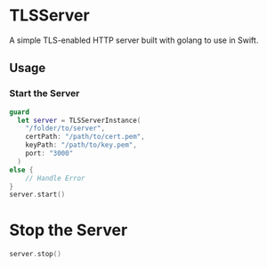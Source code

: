 # TLSServer

A simple TLS-enabled HTTP server built with golang to use in Swift.

## Usage

### Start the Server
```swift
guard
  let server = TLSServerInstance(
    "/folder/to/server",
    certPath: "/path/to/cert.pem",
    keyPath: "/path/to/key.pem",
    port: "3000"
  )
else {
    // Handle Error
}
server.start()
```

# Stop the Server
```swift
server.stop()
```
